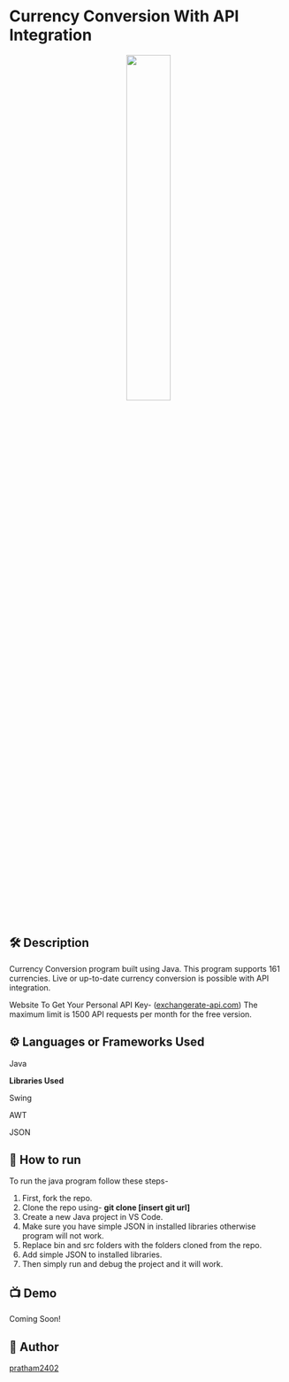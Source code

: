 
# Currency Conversion With API Integration

<p align="center">
<img src="https://play-lh.googleusercontent.com/Bddip99b3uI3X3i2Z0M7NxBgcZ0q6jyjVHd7Q1zHEzvs_1jlVuNc_57dl-QsF3S-_Nw" width=40% height=40%>


## 🛠️ Description
<!--Remove the below lines and add yours -->
Currency Conversion program built using Java. This program supports 161 currencies. Live or up-to-date currency conversion is possible with API integration.

Website To Get Your Personal API Key-
([exchangerate-api.com](https://www.exchangerate-api.com/))
The maximum limit is 1500 API requests per month for the free version.

## ⚙️ Languages or Frameworks Used
<!--Remove the below lines and add yours -->
Java

<b>Libraries Used</b>

Swing

AWT

JSON

## 🌟 How to run
<!--Remove the below lines and add yours -->
To run the java program follow these steps-
1) First, fork the repo.
2) Clone the repo using- <b>git clone [insert git url]</b>
3) Create a new Java project in VS Code.
4) Make sure you have simple JSON in installed libraries otherwise program will not work.
5) Replace bin and src folders with the folders cloned from the repo.
6) Add simple JSON to installed libraries.
7) Then simply run and debug the project and it will work.

## 📺 Demo
Coming Soon!

## 🤖 Author
[pratham2402](https://github.com/pratham2402)

